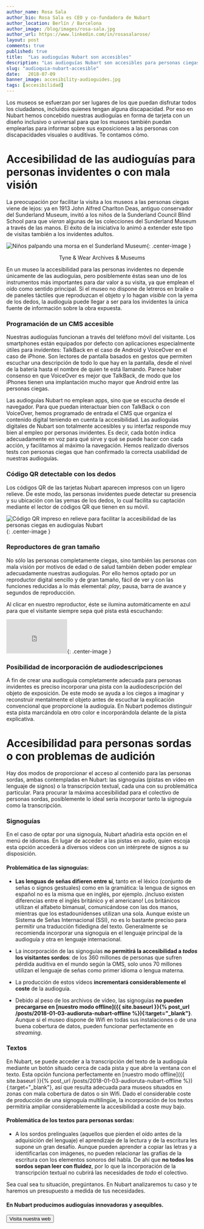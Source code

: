 ```yaml
---
author_name: Rosa Sala
author_bio: Rosa Sala es CEO y co-fundadora de Nubart
author_location: Berlín / Barcelona
author_image: /blog/images/rosa-sala.jpg
author_url: https://www.linkedin.com/in/rosasalarose/
layout: post
comments: true
published: true
title:  "Las audioguías Nubart son accesibles"
description: "Las audioguías Nubart son accesibles para personas ciegas, sordas o con dificultades de visión"
slug: "audioquia-nubart-accesible"
date:   2018-07-09
banner_image: accesibility-audioguides.jpg
tags: [accesibilidad]
---
```


Los museos se esfuerzan por ser lugares de los que puedan disfrutar todos los ciudadanos, incluidos quienes tengan alguna discapacidad. 
Por eso en Nubart hemos concebido nuestras audioguías en forma de tarjeta con un diseño inclusivo o universal para que los museos también puedan emplearlas para informar sobre sus exposiciones a las personas con discapacidades visuales o auditivas. Te contamos cómo.  

<!--more-->
# Accesibilidad de las audioguías para personas invidentes o con mala visión

La preocupación por facilitar la visita a los museos a las personas ciegas viene de lejos: ya en 1913 John Alfred Charlton Deas, antiguo conservador del Sunderland Museum, invitó a los niños de la Sunderland Council Blind School para que *vieran* algunas de las colecciones del Sunderland Museum a través de las manos. El éxito de la iniciativa lo animó a extender este tipo de visitas también a los invidentes adultos.

![Niños palpando una morsa en el Sunderland Museum]({{site.baseurl}}/images/posts/accesibility-sunderland-museum.jpg){: .center-image }
<center>Tyne & Wear Archives & Museums</center>


En un museo la accesibilidad para las personas invidentes no depende únicamente de las audioguías, pero posiblemente éstas sean uno de los instrumentos más importantes para dar valor a su visita, ya que emplean el oído como sentido principal. Si el museo no dispone de letreros en braile o de paneles táctiles que reproduzcan el objeto y lo hagan *visible* con la yema de los dedos, la audioguía puede llegar a ser para los invidentes la única fuente de información sobre la obra expuesta. 

### Programación de un CMS accesible
Nuestras audioguías funcionan a través del teléfono móvil del visitante. Los smartphones están equipados por defecto con aplicaciones especialmente útiles para invidentes: TalkBack en el caso de Android y VoiceOver en el caso de iPhone. Son lectores de pantalla basados en gestos que permiten escuchar una descripción de todo lo que hay en la pantalla, desde el nivel de la batería hasta el nombre de quien te está llamando. Parece haber consenso en que VoiceOver es mejor que TalkBack, de modo que los iPhones tienen una implantación mucho mayor que Android entre las personas ciegas. 

Las audioguías Nubart no emplean apps, sino que se escucha desde el navegador. Para que puedan interactuar bien con TalkBack o con VoiceOver, hemos programado de entrada el CMS que organiza el contenido digital teniendo en cuenta la accesibilidad. Las audioguías digitales de Nubart son totalmente accesibles y su interfaz responde muy bien al empleo por personas invidentes. Es decir, cada botón indica adecuadamente en voz para qué sirve y qué se puede hacer con cada acción, y facilitamos al máximo la navegación. Hemos realizado diversos tests con personas ciegas que han confirmado la correcta usabilidad de nuestras audioguías. 

### Código QR detectable con los dedos

Los códigos QR de las tarjetas Nubart aparecen impresos con un ligero relieve. De este modo, las personas invidentes puede detectar su presencia y su ubicación con las yemas de los dedos, lo cual facilita su captación mediante el lector de códigos QR que tienen en su móvil. 

![Código QR impreso en relieve para facilitar la accesibilidad de las personas ciegas en audioguías Nubart]({{site.baseurl}}/images/posts/qr-code-nubart-visually-impaired.jpg){: .center-image }


### Reproductores de gran tamaño
No sólo las personas completamente ciegas, sino también las personas con mala visión por motivos de edad o de salud también deben poder emplear adecuadamente nuestras audioguías. Por ello hemos optado por un reproductor digital sencillo y de gran tamaño, fácil de ver y con las funciones reducidas a lo más elemental: *play*, pausa, barra de avance y segundos de reproducción. 

Al clicar en nuestro reproductor, éste se ilumina automáticamente en azul para que el visitante siempre sepa qué pista está escuchando: 

<iframe src="https://player.vimeo.com/video/279029578" width="160" height="90" frameborder="0" allowfullscreen></iframe>{: .center-image }


### Posibilidad de incorporación de audiodescripciones
A fin de crear una audioguía completamente adecuada para personas invidentes es preciso incorporar una pista con la audiodescripción del objeto de exposición. De este modo se ayuda a los ciegos a imaginar y reconstruir mentalmente el objeto antes de escuchar la explicación convencional que proporcione la audioguía. En Nubart podemos distinguir esta pista marcándola en otro color e incorporándola delante de la pista explicativa.

# Accesibilidad para personas sordas o con problemas de audición
Hay dos modos de proporcionar el acceso al contenido para las personas sordas, ambas contempladas en Nubart: las signoguías (pistas en vídeo en lenguaje de signos) o la transcripción textual, cada una con su problemática particular. Para procurar la máxima accesibilidad para el colectivo de personas sordas, posiblemente lo ideal sería incorporar tanto la signoguía como la transcripción. 
### Signoguías
En el caso de optar por una signoguía, Nubart añadiría esta opción en el menú de idiomas. En lugar de acceder a las pistas en audio, quien escoja esta opción accederá a diversos vídeos con un intérprete de signos a su disposición. 
#### Problemática de las signoguías:
* **Las lenguas de señas difieren entre sí**, tanto en el léxico (conjunto de señas o signos gestuales) como en la gramática: la lengua de signos en español no es la misma que en inglés, por ejemplo. ¡Incluso existen diferencias entre el inglés británico y el americano! Los británicos utilizan el alfabeto bimanual, comunicándose con las dos manos, mientras que los estadounidenses utilizan una sola. Aunque existe un Sistema de Señas Internacional (SSI), no es lo bastante preciso para permitir una traducción fidedigna del texto. Generalmente se recomienda incorporar una signoguía en el lenguaje principal de la audioguía y otra en lenguaje internacional. 

* La incorporación de las signoguías **no permitirá la accesibilidad a *todos* los visitantes sordos**: de los 360 millones de personas que sufren pérdida auditiva en el mundo según la OMS, solo unos 70 millones utilizan el lenguaje de señas como primer idioma o lengua materna. 

* La producción de estos vídeos **incrementará considerablemente el coste** de la audioguía.

* Debido al peso de los archivos de vídeo, las signoguías **no pueden precargarse en [nuestro modo offline]({{ site.baseurl }}{% post_url /posts/2018-01-03-audioruta-nubart-offline %}){:target="_blank"}**. Aunque si el museo dispone de Wifi en todas sus instalaciones o de una buena cobertura de datos, pueden funcionar perfectamente en *streaming*. 

### Textos  
En Nubart, se puede acceder a la transcripción del texto de la audioguía mediante un botón situado cerca de cada pista y que abre la ventana con el texto. Esta opción funciona perfectamente en [nuestro modo offline]({{ site.baseurl }}{% post_url /posts/2018-01-03-audioruta-nubart-offline %}){:target="_blank"}, así que resulta adecuada para museos situados en zonas con mala cobertura de datos o sin Wifi. Dado el considerable coste de producción de una signoguía multilingüe, la incorporación de los textos permitiría ampliar considerablemente la accesibilidad a coste muy bajo. 
#### Problemática de los textos para personas sordas:
* A los sordos prelinguales (aquellos que pierden el oído antes de la adquisición del lenguaje) el aprendizaje de la lectura y de la escritura les supone un gran desafío. Aunque pueden aprender a copiar las letras y a identificarlas con imágenes, no pueden relacionar las grafías de la escritura con los elementos sonoros del habla. De ahí que **no todos los sordos sepan leer con fluidez**, por lo que la incorporación de la transcripción textual no cubrirá las necesidades de *todo* el colectivo. 

Sea cual sea tu situación, pregúntanos. En Nubart analizaremos tu caso y te haremos un presupuesto a medida de tus necesidades. 

#### En Nubart producimos audioguías innovadoras y asequibles.

<form action="../../../../../es">
    <input type="submit" value="Visita nuestra web" />
</form>